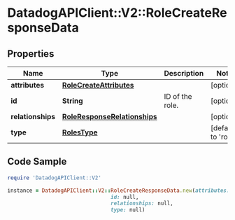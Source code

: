 # DatadogAPIClient::V2::RoleCreateResponseData

## Properties

Name | Type | Description | Notes
------------ | ------------- | ------------- | -------------
**attributes** | [**RoleCreateAttributes**](RoleCreateAttributes.md) |  | [optional] 
**id** | **String** | ID of the role. | [optional] 
**relationships** | [**RoleResponseRelationships**](RoleResponseRelationships.md) |  | [optional] 
**type** | [**RolesType**](RolesType.md) |  | [default to &#39;roles&#39;]

## Code Sample

```ruby
require 'DatadogAPIClient::V2'

instance = DatadogAPIClient::V2::RoleCreateResponseData.new(attributes: null,
                                 id: null,
                                 relationships: null,
                                 type: null)
```



